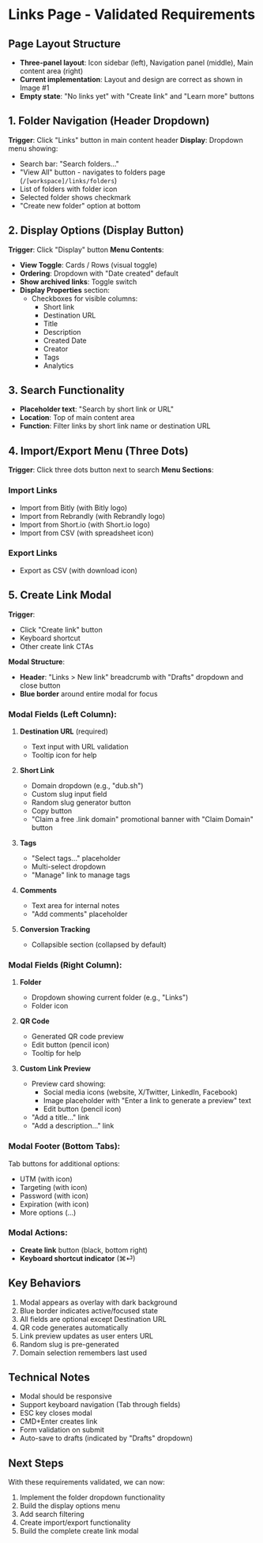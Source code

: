 # Links Page - Validated Requirements

## Page Layout Structure
- **Three-panel layout**: Icon sidebar (left), Navigation panel (middle), Main content area (right)
- **Current implementation**: Layout and design are correct as shown in Image #1
- **Empty state**: "No links yet" with "Create link" and "Learn more" buttons

## 1. Folder Navigation (Header Dropdown)
**Trigger**: Click "Links" button in main content header
**Display**: Dropdown menu showing:
- Search bar: "Search folders..."
- "View All" button - navigates to folders page (`/[workspace]/links/folders`)
- List of folders with folder icon
- Selected folder shows checkmark
- "Create new folder" option at bottom

## 2. Display Options (Display Button)
**Trigger**: Click "Display" button
**Menu Contents**:
- **View Toggle**: Cards / Rows (visual toggle)
- **Ordering**: Dropdown with "Date created" default
- **Show archived links**: Toggle switch
- **Display Properties** section:
  - Checkboxes for visible columns:
    - Short link
    - Destination URL
    - Title
    - Description
    - Created Date
    - Creator
    - Tags
    - Analytics

## 3. Search Functionality
- **Placeholder text**: "Search by short link or URL"
- **Location**: Top of main content area
- **Function**: Filter links by short link name or destination URL

## 4. Import/Export Menu (Three Dots)
**Trigger**: Click three dots button next to search
**Menu Sections**:

### Import Links
- Import from Bitly (with Bitly logo)
- Import from Rebrandly (with Rebrandly logo)
- Import from Short.io (with Short.io logo)
- Import from CSV (with spreadsheet icon)

### Export Links
- Export as CSV (with download icon)

## 5. Create Link Modal
**Trigger**:
- Click "Create link" button
- Keyboard shortcut
- Other create link CTAs

**Modal Structure**:
- **Header**: "Links > New link" breadcrumb with "Drafts" dropdown and close button
- **Blue border** around entire modal for focus

### Modal Fields (Left Column):
1. **Destination URL** (required)
   - Text input with URL validation
   - Tooltip icon for help

2. **Short Link**
   - Domain dropdown (e.g., "dub.sh")
   - Custom slug input field
   - Random slug generator button
   - Copy button
   - "Claim a free .link domain" promotional banner with "Claim Domain" button

3. **Tags**
   - "Select tags..." placeholder
   - Multi-select dropdown
   - "Manage" link to manage tags

4. **Comments**
   - Text area for internal notes
   - "Add comments" placeholder

5. **Conversion Tracking**
   - Collapsible section (collapsed by default)

### Modal Fields (Right Column):
1. **Folder**
   - Dropdown showing current folder (e.g., "Links")
   - Folder icon

2. **QR Code**
   - Generated QR code preview
   - Edit button (pencil icon)
   - Tooltip for help

3. **Custom Link Preview**
   - Preview card showing:
     - Social media icons (website, X/Twitter, LinkedIn, Facebook)
     - Image placeholder with "Enter a link to generate a preview" text
     - Edit button (pencil icon)
   - "Add a title..." link
   - "Add a description..." link

### Modal Footer (Bottom Tabs):
Tab buttons for additional options:
- UTM (with icon)
- Targeting (with icon)
- Password (with icon)
- Expiration (with icon)
- More options (...)

### Modal Actions:
- **Create link** button (black, bottom right)
- **Keyboard shortcut indicator** (⌘⏎)

## Key Behaviors
1. Modal appears as overlay with dark background
2. Blue border indicates active/focused state
3. All fields are optional except Destination URL
4. QR code generates automatically
5. Link preview updates as user enters URL
6. Random slug is pre-generated
7. Domain selection remembers last used

## Technical Notes
- Modal should be responsive
- Support keyboard navigation (Tab through fields)
- ESC key closes modal
- CMD+Enter creates link
- Form validation on submit
- Auto-save to drafts (indicated by "Drafts" dropdown)

## Next Steps
With these requirements validated, we can now:
1. Implement the folder dropdown functionality
2. Build the display options menu
3. Add search filtering
4. Create import/export functionality
5. Build the complete create link modal